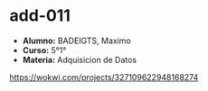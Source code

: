 # add-011

- **Alumno:** BADEIGTS, Maximo
- **Curso:** 5°1°
- **Materia:** Adquisicion de Datos 

https://wokwi.com/projects/327109622948168274

